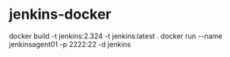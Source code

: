 # jenkins-docker
docker build -t jenkins:2.324 -t jenkins:latest .
docker run --name jenkinsagent01 -p 2222:22 -d jenkins 
